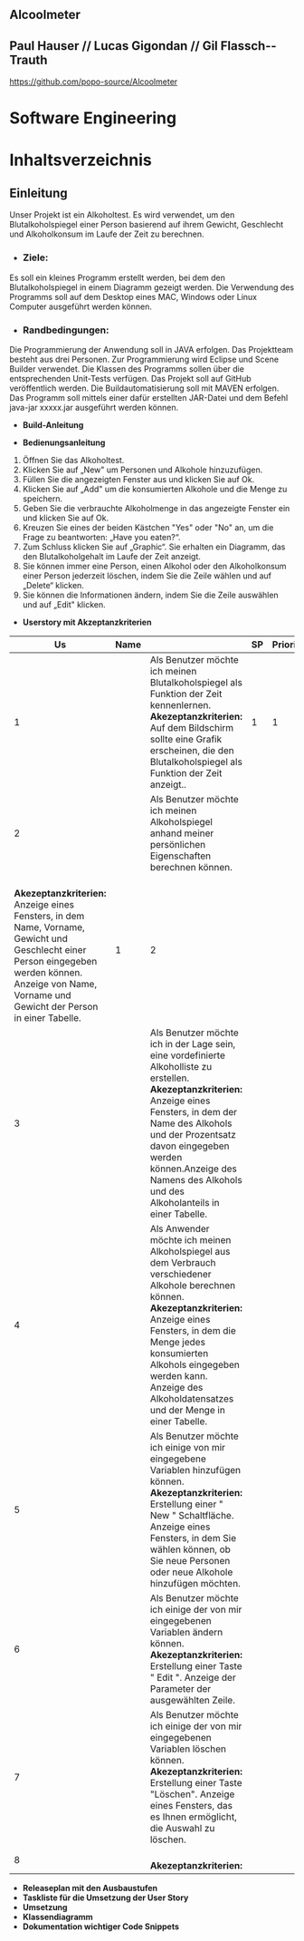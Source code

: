 ## Alcoolmeter

## Paul Hauser // Lucas Gigondan // Gil Flassch--Trauth
https://github.com/popo-source/Alcoolmeter

# __Software Engineering__
# __Inhaltsverzeichnis__

## __Einleitung__
Unser Projekt ist ein Alkoholtest. Es wird verwendet, um den Blutalkoholspiegel einer Person basierend auf ihrem Gewicht, Geschlecht und Alkoholkonsum im Laufe der Zeit zu berechnen.
* ### Ziele:
Es soll ein kleines Programm erstellt werden, bei dem den Blutalkoholspiegel in einem Diagramm gezeigt werden. Die Verwendung des Programms soll auf dem Desktop eines MAC, Windows oder Linux Computer ausgeführt werden können.
* ### Randbedingungen:
Die Programmierung der Anwendung soll in JAVA erfolgen.
Das Projektteam besteht aus drei Personen. 
Zur Programmierung wird Eclipse und Scene Builder verwendet.
Die Klassen des Programms sollen über die entsprechenden Unit-Tests verfügen.
Das Projekt soll auf GitHub veröffentlich werden.
Die Buildautomatisierung soll mit MAVEN erfolgen.
Das Programm soll mittels einer dafür erstellten JAR-Datei und dem Befehl java-jar xxxxx.jar ausgeführt werden können.

* __Build-Anleitung__

* __Bedienungsanleitung__
1. Öffnen Sie das Alkoholtest.
2. Klicken Sie auf „New" um Personen und Alkohole hinzuzufügen.
3. Füllen Sie die angezeigten Fenster aus und klicken Sie auf Ok. 
4. Klicken Sie auf „Add" um die konsumierten Alkohole und die Menge zu speichern.
5. Geben Sie die verbrauchte Alkoholmenge in das angezeigte Fenster ein und klicken Sie auf Ok.
6. Kreuzen Sie eines der beiden Kästchen "Yes" oder "No" an, um die Frage zu beantworten: „Have you eaten?“.
7. Zum Schluss klicken Sie auf „Graphic“. Sie erhalten ein Diagramm, das den Blutalkoholgehalt im Laufe der Zeit anzeigt.
8. Sie können immer eine Person, einen Alkohol oder den Alkoholkonsum einer Person jederzeit löschen, indem Sie die Zeile wählen und auf „Delete“ klicken.
9. Sie können die Informationen ändern, indem Sie die Zeile auswählen und auf „Edit" klicken.

* __Userstory mit Akzeptanzkriterien__

Us | Name |     | SP | Priorität
-- | ---------------- | ------------------------------------------------------------------------------------------------ | -- | --
1 |      | Als Benutzer möchte ich meinen Blutalkoholspiegel als Funktion der Zeit kennenlernen. <br><b> Akezeptanzkriterien: <br></b> Auf dem Bildschirm sollte eine Grafik erscheinen, die den Blutalkoholspiegel als Funktion der Zeit anzeigt.. | 1 | 1 |
2  |      | Als Benutzer möchte ich meinen Alkoholspiegel anhand meiner persönlichen Eigenschaften berechnen können.
 <br><b> Akezeptanzkriterien: <br></b> Anzeige eines Fensters, in dem Name, Vorname, Gewicht und Geschlecht einer Person eingegeben werden können. Anzeige von Name, Vorname und Gewicht der Person in einer Tabelle. | 1 | 2 |
3  |      | Als Benutzer möchte ich in der Lage sein, eine vordefinierte Alkoholliste zu erstellen. <br><b> Akezeptanzkriterien: <br></b> Anzeige eines Fensters, in dem der Name des Alkohols und der Prozentsatz davon eingegeben werden können.Anzeige des Namens des Alkohols und des Alkoholanteils in einer Tabelle.|  |  |
4  |      | Als Anwender möchte ich meinen Alkoholspiegel aus dem Verbrauch verschiedener Alkohole berechnen können. <br><b> Akezeptanzkriterien: <br></b>Anzeige eines Fensters, in dem die Menge jedes konsumierten Alkohols eingegeben werden kann. Anzeige des Alkoholdatensatzes und der Menge in einer Tabelle. |  |  |
5  |      | Als Benutzer möchte ich einige von mir eingegebene Variablen hinzufügen können. <br><b> Akezeptanzkriterien: <br></b>Erstellung einer " New " Schaltfläche. Anzeige eines Fensters, in dem Sie wählen können, ob Sie neue Personen oder neue Alkohole hinzufügen möchten. |  |  |
6  |      | Als Benutzer möchte ich einige der von mir eingegebenen Variablen ändern können. <br><b> Akezeptanzkriterien: <br></b> Erstellung einer Taste " Edit ". Anzeige der Parameter der ausgewählten Zeile.|  |  |
7  |      | Als Benutzer möchte ich einige der von mir eingegebenen Variablen löschen können. <br><b> Akezeptanzkriterien: <br></b> Erstellung einer Taste "Löschen". Anzeige eines Fensters, das es Ihnen ermöglicht, die Auswahl zu löschen.|  |  |
8  |      | <br><b> Akezeptanzkriterien: <br></b> |  |  |


* __Releaseplan mit den Ausbaustufen__
* __Taskliste für die Umsetzung der User Story__
* __Umsetzung__
* __Klassendiagramm__
* __Dokumentation wichtiger Code Snippets__
